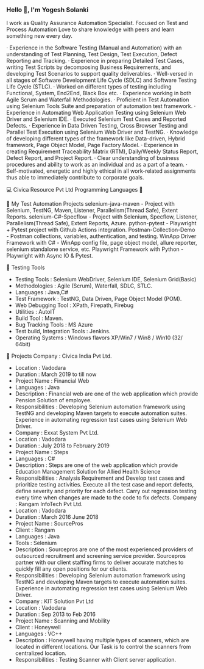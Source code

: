 ### Hello 👋, I'm Yogesh Solanki
I work as Quality Assurance Automation Specialist.
Focused on Test and Process Automation
Love to share knowledge with peers and learn something new every day.

· Experience in the Software Testing (Manual and Automation) with an understanding of Test Planning, Test Design, Test Execution, Defect Reporting and Tracking.
· Experience in preparing Detailed Test Cases, writing Test Scripts by decomposing Business Requirements, and developing Test Scenarios to support quality deliverables.
· Well-versed in all stages of Software Development Life Cycle (SDLC) and Software Testing Life Cycle (STLC).
· Worked on different types of testing including Functional, System, End2End, Black Box etc.
· Experience working in both Agile Scrum and Waterfall Methodologies.
· Proficient in Test Automation using Selenium Tools Suite and preparation of automation test framework.
· Experience in Automating Web Application Testing using Selenium Web Driver and Selenium IDE.
· Executed Selenium Test Cases and Reported Defects.
· Experience in Data Driven Testing, Cross Browser Testing and Parallel Test Execution using Selenium Web Driver and TestNG.
· Knowledge of developing different types of the framework like Data-driven, Hybrid framework, Page Object Model, Page Factory Model.
· Experience in creating Requirement Traceability Matrix (RTM), Daily/Weekly Status Report, Defect Report, and Project Report.
· Clear understanding of business procedures and ability to work as an individual and as a part of a team.
· Self-motivated, energetic and highly ethical in all work-related assignments thus able to immediately contribute to corporate goals.

💻 Civica Resource Pvt Ltd
Programming Languages 🚀

					
🤖 My Test Automation Projects
selenium-java-maven - Project with Selenium, TestNG, Maven, Listener, Parallelism(Thread Safe), Extent Reports.
selenium-C#-Specflow - Project with Selenium, Specflow, Listener, Parallelism(Thread Safe), Extent Reports, Azure.
python-pytest - Playwright + Pytest project with Github Actions integration.
Postman-Collection-Demo - Postman collections, variables, authentication, and testing.
WinApp Driver Framework with C# - WinApp config file, page object model, allure reporter, selenium standalone service, etc.
Playwright Framework with Python - Playwright with Async IO & Pytest.

📝 Testing Tools 

- Testing Tools : Selenium WebDriver, Selenium IDE, Selenium Grid(Basic)
- Methodologies : Agile (Scrum), Waterfall, SDLC, STLC.
- Languages : Java,C#
- Test Framework : TestNG, Data Driven, Page Object Model (POM).
- Web Debugging Tool : XPath, Firepath, Firebug
- Utilities : AutoIT
- Build Tool : Maven.
- Bug Tracking Tools : MS Azure
- Test build, Integration Tools : Jenkins.
- Operating Systems : Windows flavors XP/Win7 / Win8 / Win10 (32/ 64bit)
  
📝 Projects
Company : Civica India Pvt Ltd.
- Location : Vadodara
- Duration : March 2019 to till now
- Project Name : Financial Web
- Languages : Java
- Description : Financial web are one of the web application which provide Pension Solution of
employee.
- Responsibilities : Developing Selenium automation framework using TestNG and developing Maven
targets to execute automation suites. Experience in automating regression test cases using Selenium
Web Driver. 
- Company : Exxat System Pvt Ltd.
- Location : Vadodara
- Duration : July 2018 to February 2019
- Project Name : Steps
- Languages : C#
- Description : Steps are one of the web application which provide Education Management Solution
for Allied Health Science
- Responsibilities : Analysis Requirement and Develop test cases and prioritize testing activities.
Execute all the test case and report defects, define severity and priority for each defect. Carry out
regression testing every time when changes are made to the code to fix defects.
Company : Rangam InfoTech Pvt Ltd.
- Location : Vadodara
- Duration : March 2016 June 2018
- Project Name : SourcePros
- Client : Rangam
- Languages : Java
- Tools : Selenium
- Description : Sourcepros are one of the most experienced providers of outsourced recruitment and
screening service provider. Sourcepros partner with our client staffing firms to deliver accurate
matches to quickly fill any open positions for our clients.
- Responsibilities : Developing Selenium automation framework using TestNG and developing Maven
targets to execute automation suites. Experience in automating regression test cases using Selenium
Web Driver.
- Company : KIT Solution Pvt Ltd
- Location : Vadodara
- Duration : Sep 2013 to Feb 2016
- Project Name : Scanning and Mobility
- Client : Honeywell
- Languages : VC++
- Description : Honeywell having multiple types of scanners, which are located in different locations.
Our Task is to control the scanners from centralized location.
- Responsibilities : Testing Scanner with Client server application. 

<!--
**yogesh2511/yogesh2511** is a ✨ _special_ ✨ repository because its `README.md` (this file) appears on your GitHub profile.

Here are some ideas to get you started:

- 🔭 I’m currently working on ...
- 🌱 I’m currently learning ... Mobile Automation
- 👯 I’m looking to collaborate on ...
- 🤔 I’m looking for help with ...
- 💬 Ask me about ...
- 📫 How to reach me: ...
- 😄 Pronouns: ...
- ⚡ Fun fact: ...
-->
